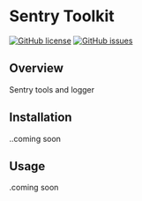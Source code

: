 # Sentry Toolkit


[![GitHub license](https://img.shields.io/badge/license-MIT-blue.svg)](https://raw.githubusercontent.com/luisfcolon/sentry-toolkit/master/LICENSE)
[![GitHub issues](https://img.shields.io/github/issues/luisfcolon/sentry-toolkit.svg)](https://github.com/luisfcolon/sentry-toolkit/issues)

## Overview

Sentry tools and logger

## Installation

..coming soon

## Usage

.coming soon
